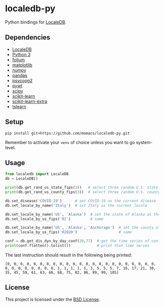 # localedb-py

Python bindings for [LocaleDB](https://github.com/momacs/localedb).


## Dependencies

- [LocaleDB](https://github.com/momacs/localedb)
- [Python 3](https://www.python.org)
- [folium](https://github.com/python-visualization/folium)
- [matplotlib](https://matplotlib.org/)
- [numpy](https://numpy.org)
- [pandas](https://pandas.pydata.org/)
- [psycopg2](https://pypi.org/project/psycopg2)
- [pywt](https://github.com/PyWavelets/pywt)
- [scipy](https://www.scipy.org/)
- [scikit-learn](https://scikit-learn.org)
- [scikit-learn-extra](https://github.com/scikit-learn-contrib/scikit-learn-extra)
- [tslearn](https://github.com/tslearn-team/tslearn/)


## Setup

```
pip install git+https://github.com/momacs/localedb-py.git
```

Remember to activate your `venv` of choice unless you want to go system-level.


## Usage

```python
from localedb import LocaleDB
db = LocaleDB()

print(db.get_rand_us_state_fips(3))   # select three random U.S. state  FIPS codes
print(db.get_rand_us_county_fips(3))  # select three random U.S. county FIPS codes

db.set_disease('COVID-19')      # set COVID-19 as the current disease
db.set_locale_by_name('Italy')  # set Italy as the current locale

db.set_locale_by_name('US', 'Alaska')  # set the state of Alaska as the current locale
db.set_locale_by_us_fips('02')         # same

db.set_locale_by_name('US', 'Alaska', 'Anchorage')  # set the county of Anchorage, Alaska as the current locale
db.set_locale_by_us_fips('02020')                   # same

conf = db.get_dis_dyn_by_day_conf(20,77)  # get the time series of confirmed cases from day 20 to day 77
print(conf.flatten().tolist())            # print that time series
```

The last instruction should result in the following being printed:

```
[0, 0, 0, 0, 0, 0, 0, 0, 0, 0, 0, 0, 0, 0, 0, 0, 0, 0, 0, 0, 0, 0, 0, 0, 0, 0, 0, 0, 0, 0, 0, 1, 1, 1, 1, 1, 3, 5, 5, 5, 7, 16, 17, 21, 30, 35, 45, 59, 61, 63, 66, 68, 75, 82, 86, 89, 99, 105]
```


## License

This project is licensed under the [BSD License](LICENSE.md).
